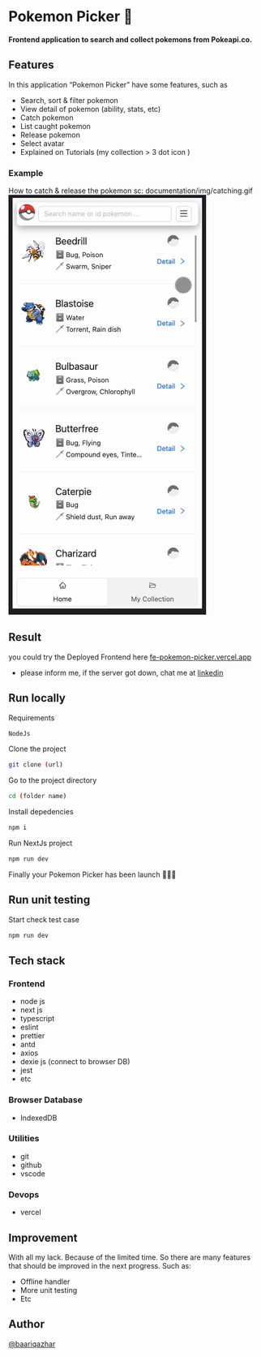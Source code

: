 # Pokemon Picker 🎒

#### Frontend application to search and collect pokemons from Pokeapi.co.

## Features

In this application “Pokemon Picker” have some features, such as

-   Search, sort & filter pokemon
-   View detail of pokemon (ability, stats, etc)
-   Catch pokemon
-   List caught pokemon
-   Release pokemon
-   Select avatar
-   Explained on Tutorials (my collection > 3 dot icon )

### Example

How to catch & release the pokemon
sc: documentation/img/catching.gif
![alt text](https://github.com/BaariqAzhar/fe-pokemon-picker/blob/main/documentation/img/catching.gif?raw=true)

## Result

you could try the Deployed Frontend here [fe-pokemon-picker.vercel.app](https://fe-pokemon-picker.vercel.app/)

-   please inform me, if the server got down, chat me at [linkedin](https://www.linkedin.com/in/baariq-azhar/)

## Run locally

Requirements

```bash
NodeJs
```

Clone the project

```bash
git clone (url)
```

Go to the project directory

```bash
cd (folder name)
```

Install depedencies

```bash
npm i
```

Run NextJs project

```bash
npm run dev
```

Finally your Pokemon Picker has been launch 🚀🚀🚀

## Run unit testing


Start check test case

```bash
npm run dev
```

## Tech stack

### Frontend

-   node js
-   next js
-   typescript
-   eslint
-   prettier
-   antd
-   axios
-   dexie js (connect to browser DB)
-   jest
-   etc

### Browser Database

-   IndexedDB

### Utilities

-   git
-   github
-   vscode

### Devops

-   vercel

## Improvement

With all my lack. Because of the limited time. So there are many features that should be improved in the next progress. Such as:

-   Offline handler
-   More unit testing
-   Etc

## Author

[@baariqazhar](https://github.com/BaariqAzhar)
